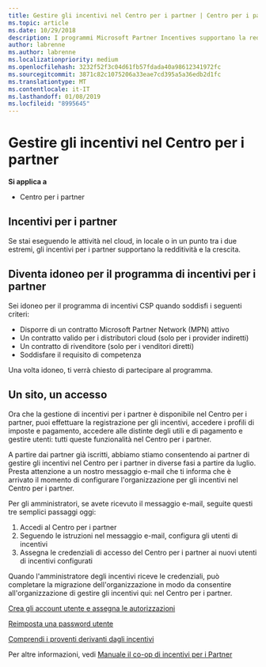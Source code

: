 ```yaml
---
title: Gestire gli incentivi nel Centro per i partner | Centro per i partner
ms.topic: article
ms.date: 10/29/2018
description: I programmi Microsoft Partner Incentives supportano la redditività e la crescita del partner
author: labrenne
ms.author: labrenne
ms.localizationpriority: medium
ms.openlocfilehash: 3232f52f3c04d61fb57fdada40a98612341972fc
ms.sourcegitcommit: 3871c82c1075206a33eae7cd395a5a36edb2d1fc
ms.translationtype: MT
ms.contentlocale: it-IT
ms.lasthandoff: 01/08/2019
ms.locfileid: "8995645"
---
```

# <a name="manage-your-incentives-in-partner-center"></a>Gestire gli incentivi nel Centro per i partner 

**Si applica a**

-  Centro per i partner

## <a name="partner-incentives"></a>Incentivi per i partner 

Se stai eseguendo le attività nel cloud, in locale o in un punto tra i due estremi, gli incentivi per i partner supportano la redditività e la crescita.

## <a name="qualify-for-the-partner-incentives-program"></a>Diventa idoneo per il programma di incentivi per i partner

Sei idoneo per il programma di incentivi CSP quando soddisfi i seguenti criteri:

-   Disporre di un contratto Microsoft Partner Network (MPN) attivo 
-   Un contratto valido per i distributori cloud (solo per i provider indiretti)
-   Un contratto di rivenditore (solo per i venditori diretti)
-   Soddisfare il requisito di competenza

Una volta idoneo, ti verrà chiesto di partecipare al programma.

## <a name="one-site-one-sign-in"></a>Un sito, un accesso

Ora che la gestione di incentivi per i partner è disponibile nel Centro per i partner, puoi effettuare la registrazione per gli incentivi, accedere i profili di imposte e pagamento, accedere alle distinte degli utili e di pagamento e gestire utenti: tutti queste funzionalità nel Centro per i partner. 

A partire dai partner già iscritti, abbiamo stiamo consentendo ai partner di gestire gli incentivi nel Centro per i partner in diverse fasi a partire da luglio. Presta attenzione a un nostro messaggio e-mail che ti informa che è arrivato il momento di configurare l'organizzazione per gli incentivi nel Centro per i partner. 

Per gli amministratori, se avete ricevuto il messaggio e-mail, seguite questi tre semplici passaggi oggi:

1.  Accedi al Centro per i partner 
2.  Seguendo le istruzioni nel messaggio e-mail, configura gli utenti di incentivi 
3.  Assegna le credenziali di accesso del Centro per i partner ai nuovi utenti di incentivi configurati

Quando l'amministratore degli incentivi riceve le credenziali, può completare la migrazione dell'organizzazione in modo da consentire all'organizzazione di gestire gli incentivi qui: nel Centro per i partner.


[Crea gli account utente e assegna le autorizzazioni](create-user-accounts-and-set-permissions.md)

[Reimposta una password utente](reset-a-user-password.md)

[Comprendi i proventi derivanti dagli incentivi](understand-incentive-payouts.md)

Per altre informazioni, vedi [Manuale il co-op di incentivi per i Partner](https://assets.microsoft.com/coop-guidebook.pdf)
